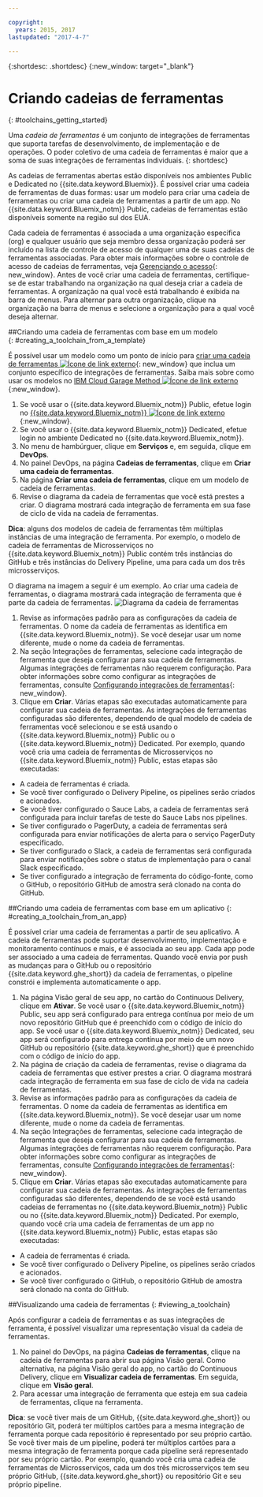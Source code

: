 ```yaml
---

copyright:
  years: 2015, 2017
lastupdated: "2017-4-7"

---
```


{:shortdesc: .shortdesc}
{:new_window: target="_blank"}

# Criando cadeias de ferramentas
{: #toolchains_getting_started}

Uma *cadeia de ferramentas* é um conjunto de integrações de ferramentas que suporta tarefas de desenvolvimento, de implementação e de operações. O
poder coletivo de uma cadeia de ferramentas é maior que a soma de suas integrações de ferramentas individuais.
{: shortdesc}

As cadeias de ferramentas abertas estão disponíveis nos ambientes Public e Dedicated no {{site.data.keyword.Bluemix}}. É possível criar uma cadeia de ferramentas de duas formas: usar um modelo para criar uma cadeia de ferramentas ou criar uma cadeia de
ferramentas a partir de um app. No {{site.data.keyword.Bluemix_notm}} Public, cadeias de ferramentas estão disponíveis somente na região sul dos EUA.

Cada cadeia de ferramentas é associada a uma organização específica (org) e qualquer usuário que seja membro dessa organização poderá ser incluído na lista de controle de acesso de qualquer uma de suas cadeias de ferramentas associadas. Para obter mais informações sobre o controle de acesso de cadeias de ferramentas, veja [Gerenciando o acesso](/docs/services/ContinuousDelivery/toolchains_using.html#managing_access){: new_window}. Antes de
você criar uma cadeia de ferramentas, certifique-se de estar trabalhando na organização na qual deseja criar a cadeia de ferramentas. A organização na qual você está trabalhando é exibida na barra de menus. Para alternar para outra organização, clique na organização na barra de menus e selecione a organização para a qual você deseja alternar.


##Criando uma cadeia de ferramentas com base em um modelo   
{: #creating_a_toolchain_from_a_template}

É possível usar um modelo como um ponto de início para [criar uma cadeia de ferramentas ![Ícone de link externo](../../icons/launch-glyph.svg "Ícone de link externo")](https://console.ng.bluemix.net/devops/create){: new_window} que inclua um conjunto específico de integrações de ferramentas. Saiba mais sobre como usar os modelos no [IBM Cloud Garage Method ![Ícone de link externo](../../icons/launch-glyph.svg "Ícone de link externo")](https://www.ibm.com/devops/method/category/tools){:new_window}.

1. Se você usar o {{site.data.keyword.Bluemix_notm}} Public, efetue login no [{{site.data.keyword.Bluemix_notm}} ![Ícone de link externo](../../icons/launch-glyph.svg "Ícone de link externo")](http://console.ng.bluemix.net){:new_window}.
1. Se você usar o {{site.data.keyword.Bluemix_notm}} Dedicated, efetue login no ambiente Dedicated no {{site.data.keyword.Bluemix_notm}}.
1. No menu de hambúrguer, clique em **Serviços** e, em seguida, clique em **DevOps**.
1. No painel DevOps, na página **Cadeias de ferramentas**, clique em **Criar uma cadeia de ferramentas**.
1. Na página **Criar uma cadeia de ferramentas**, clique em um
modelo de cadeia de ferramentas.
1. Revise o diagrama da cadeia de ferramentas que você está prestes a criar. O diagrama
mostrará cada integração de ferramenta em sua fase de ciclo de vida na cadeia de ferramentas.

 **Dica**: alguns dos modelos de cadeia de ferramentas têm múltiplas instâncias de uma integração de ferramenta. Por exemplo, o modelo de cadeia de ferramentas de Microsserviços no {{site.data.keyword.Bluemix_notm}} Public contém três instâncias do GitHub e três instâncias do Delivery Pipeline, uma para cada um dos três microsserviços.

 O diagrama na imagem a seguir é um exemplo. Ao criar
uma cadeia de ferramentas, o diagrama mostrará cada integração de ferramenta que é parte da cadeia de ferramentas.
![Diagrama da cadeia de ferramentas](images/toolchain_diagram.png)

1. Revise as informações padrão para as configurações da cadeia de ferramentas. O nome da cadeia de ferramentas as identifica em
{{site.data.keyword.Bluemix_notm}}. Se você desejar usar um nome diferente, mude
o nome da cadeia de ferramentas.  
1. Na seção Integrações de ferramentas, selecione cada integração de ferramenta que deseja configurar para sua cadeia de ferramentas. Algumas integrações de ferramentas não requerem configuração. Para obter informações sobre como configurar as integrações de ferramentas, consulte
[Configurando
integrações de ferramentas](/docs/services/ContinuousDelivery/toolchains_integrations.html){: new_window}.
1. Clique em **Criar**. Várias etapas são executadas automaticamente para configurar sua cadeia de ferramentas. As integrações de ferramentas configuradas são diferentes, dependendo de qual modelo de cadeia de ferramentas você selecionou e se está usando o {{site.data.keyword.Bluemix_notm}} Public ou o {{site.data.keyword.Bluemix_notm}} Dedicated. Por exemplo, quando você cria uma cadeia de ferramentas de Microsserviços no {{site.data.keyword.Bluemix_notm}} Public, estas etapas são executadas:

 * A cadeia de ferramentas é criada.
 * Se você tiver configurado o Delivery Pipeline, os pipelines serão criados e acionados.
 * Se você tiver configurado o Sauce Labs, a cadeia de ferramentas será configurada para incluir tarefas de teste do Sauce Labs nos pipelines.
 * Se tiver configurado o PagerDuty, a cadeia de ferramentas será configurada para enviar notificações de alerta para o serviço PagerDuty especificado.
 * Se tiver configurado o Slack, a cadeia de ferramentas será configurada para enviar notificações sobre o status de implementação para o canal Slack especificado.
 * Se tiver configurado a integração de ferramenta do código-fonte, como o GitHub, o repositório GitHub de amostra será clonado na conta do GitHub.


##Criando uma cadeia de ferramentas com base em um aplicativo
{: #creating_a_toolchain_from_an_app}

É possível criar uma cadeia de ferramentas a partir de seu aplicativo. A cadeia de
ferramentas pode suportar desenvolvimento, implementação e monitoramento contínuos e mais, e é associada ao seu app. Cada app pode ser
associado a uma cadeia de ferramentas. Quando você envia por push as mudanças para o GitHub ou o repositório {{site.data.keyword.ghe_short}} da cadeia de ferramentas, o pipeline constrói e implementa automaticamente o app.  

1. Na página Visão geral de seu app, no cartão do Continuous Delivery, clique em **Ativar**. Se você usar o {{site.data.keyword.Bluemix_notm}} Public, seu app será configurado para entrega contínua por meio de um novo repositório GitHub que é preenchido com o código de início do app. Se você usar o {{site.data.keyword.Bluemix_notm}} Dedicated, seu app será configurado para entrega contínua por meio de um novo GitHub ou repositório {{site.data.keyword.ghe_short}} que é preenchido com o código de início do app.
1. Na página de criação da cadeia de ferramentas, revise o diagrama da cadeia de ferramentas que estiver prestes a criar. O diagrama
mostrará cada integração de ferramenta em sua fase de ciclo de vida na cadeia de ferramentas.
1. Revise as informações padrão para as configurações da cadeia de ferramentas. O nome da cadeia de ferramentas as identifica em
{{site.data.keyword.Bluemix_notm}}. Se você desejar usar um nome diferente, mude
o nome da cadeia de ferramentas.
1. Na seção Integrações de ferramentas, selecione cada integração de ferramenta que deseja configurar para sua cadeia de ferramentas. Algumas integrações de ferramentas não requerem configuração. Para obter informações sobre como configurar as integrações de ferramentas, consulte
[Configurando
integrações de ferramentas](/docs/services/ContinuousDelivery/toolchains_integrations.html){: new_window}.
1. Clique em **Criar**.  Várias etapas são executadas automaticamente para configurar sua cadeia de ferramentas. As integrações de ferramentas configuradas são diferentes, dependendo de se você está usando cadeias de ferramentas no {{site.data.keyword.Bluemix_notm}} Public ou no {{site.data.keyword.Bluemix_notm}} Dedicated. Por exemplo, quando você cria uma cadeia de ferramentas de um app no {{site.data.keyword.Bluemix_notm}} Public, estas etapas são executadas:

 * A cadeia de ferramentas é criada.
 * Se você tiver configurado o Delivery Pipeline, os pipelines serão criados e acionados.
 * Se você tiver configurado o GitHub, o repositório GitHub de amostra será clonado na conta do GitHub.


##Visualizando uma cadeia de ferramentas
{: #viewing_a_toolchain}

Após configurar a cadeia de ferramentas e as suas integrações de ferramenta, é possível visualizar uma representação visual da cadeia de ferramentas.

1. No painel do DevOps, na página **Cadeias de ferramentas**, clique na cadeia de ferramentas para abrir sua página Visão geral. Como alternativa, na página Visão geral do app, no cartão do Continuous Delivery, clique em **Visualizar cadeia de ferramentas**. Em seguida, clique em **Visão geral**.
2. Para acessar uma integração de ferramenta que esteja em sua cadeia de ferramentas, clique na ferramenta.

 **Dica**: se você tiver mais de um GitHub, {{site.data.keyword.ghe_short}} ou repositório Git, poderá ter múltiplos cartões para a mesma integração de ferramenta porque cada repositório é representado por seu próprio cartão. Se você tiver mais de um pipeline, poderá ter múltiplos cartões para a mesma integração de ferramenta porque cada pipeline será representado por seu próprio cartão. Por exemplo, quando você cria uma cadeia de ferramentas de Microsserviços, cada um dos três microsserviços tem seu próprio GitHub, {{site.data.keyword.ghe_short}} ou repositório Git e seu próprio pipeline.

